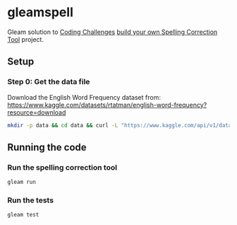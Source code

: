 # gleamspell
Gleam solution to [Coding Challenges](https://codingchallenges.fyi/) [build your own Spelling Correction Tool](https://codingchallenges.substack.com/p/coding-challenge-98-spelling-correction) project.

## Setup

### Step 0: Get the data file

Download the English Word Frequency dataset from: https://www.kaggle.com/datasets/rtatman/english-word-frequency?resource=download

```sh
mkdir -p data && cd data && curl -L "https://www.kaggle.com/api/v1/datasets/download/rtatman/english-word-frequency" -o words.zip && unzip -o words.zip && mv unigram_freq.csv words.csv
```

## Running the code

### Run the spelling correction tool

```sh
gleam run
```

### Run the tests

```sh
gleam test
```


